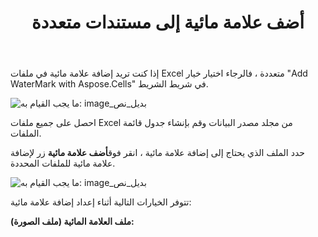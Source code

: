 ﻿---
title: أضف علامة مائية إلى مستندات متعددة
type: docs
weight: 90
url: /ar/sharepoint/add-watermark-to-multiple-documents/
---
إذا كنت تريد إضافة علامة مائية في ملفات Excel متعددة ، فالرجاء اختيار خيار "Add WaterMark with Aspose.Cells" في شريط الشريط.

![ما يجب القيام به: image_بديل_نص](add-watermark-to-multiple-documents_1.png)

احصل على جميع ملفات Excel من مجلد مصدر البيانات وقم بإنشاء جدول قائمة الملفات.

 حدد الملف الذي يحتاج إلى إضافة علامة مائية ، انقر فوق**أضف علامة مائية** زر لإضافة علامة مائية للملفات المحددة.

![ما يجب القيام به: image_بديل_نص](add-watermark-to-multiple-documents_2.png)

تتوفر الخيارات التالية أثناء إعداد إضافة علامة مائية:

**ملف العلامة المائية (ملف الصورة):**
